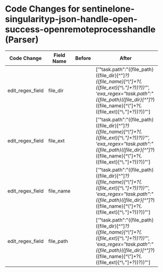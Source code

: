# Code Changes for sentinelone-singularityp-json-handle-open-success-openremoteprocesshandle (Parser)

| Code Change | Field Name | Before | After |
|-------------|------------|--------|-------|
| edit_regex_field | file_dir |  | ['"task\.path":"({file_path}({file_dir}[^"]*?)({file_name}[^\\"]+?(\.({file_ext}[^\\."]+?))?))"', 'exa_regex="task\.path":"({file_path}({file_dir}[^"]*?)({file_name}[^\\"]+?(\.({file_ext}[^\\."]+?))?))"'] |
| edit_regex_field | file_ext |  | ['"task\.path":"({file_path}({file_dir}[^"]*?)({file_name}[^\\"]+?(\.({file_ext}[^\\."]+?))?))"', 'exa_regex="task\.path":"({file_path}({file_dir}[^"]*?)({file_name}[^\\"]+?(\.({file_ext}[^\\."]+?))?))"'] |
| edit_regex_field | file_name |  | ['"task\.path":"({file_path}({file_dir}[^"]*?)({file_name}[^\\"]+?(\.({file_ext}[^\\."]+?))?))"', 'exa_regex="task\.path":"({file_path}({file_dir}[^"]*?)({file_name}[^\\"]+?(\.({file_ext}[^\\."]+?))?))"'] |
| edit_regex_field | file_path |  | ['"task\.path":"({file_path}({file_dir}[^"]*?)({file_name}[^\\"]+?(\.({file_ext}[^\\."]+?))?))"', 'exa_regex="task\.path":"({file_path}({file_dir}[^"]*?)({file_name}[^\\"]+?(\.({file_ext}[^\\."]+?))?))"'] |